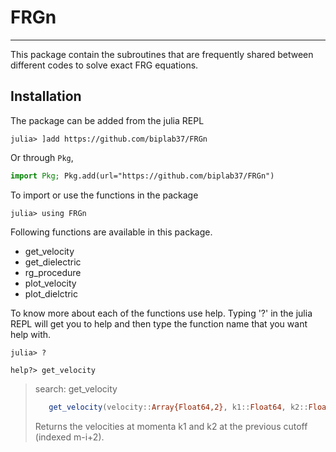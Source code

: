 # FRGn
---

This package contain the subroutines that are frequently shared between different codes to solve exact FRG equations.

## Installation

The package can be added from the julia REPL
```julia-repl
julia> ]add https://github.com/biplab37/FRGn
```
Or through `Pkg`,
```julia
import Pkg; Pkg.add(url="https://github.com/biplab37/FRGn")
```

To import or use the functions in the package
```julia-repl
julia> using FRGn
```

Following functions are available in this package.

 - get_velocity
 - get_dielectric
 - rg_procedure
 - plot_velocity
 - plot_dielctric

To know more about each of the functions use help.
Typing '?' in the julia REPL will get you to help and then type the function name that you want help with.

```julia-repl
julia> ?
```

```julia-repl
help?> get_velocity
```
> search: get_velocity
> ```julia
>    get_velocity(velocity::Array{Float64,2}, k1::Float64, k2::Float64, m::Int64, n::Int64, i::Int64)
> ```
> Returns the velocities at momenta k1 and k2 at the previous cutoff (indexed m-i+2).
